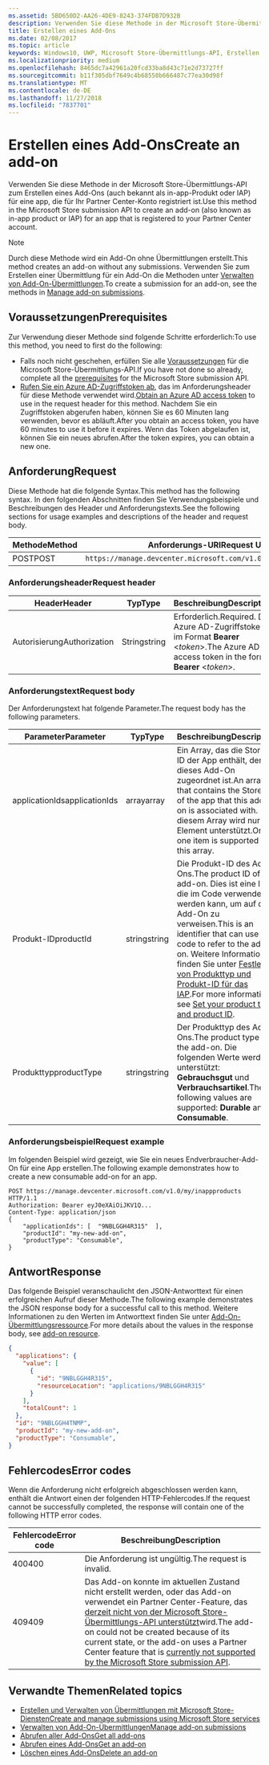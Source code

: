 ```yaml
---
ms.assetid: 5BD650D2-AA26-4DE9-8243-374FDB7D932B
description: Verwenden Sie diese Methode in der Microsoft Store-Übermittlungs-API zum Erstellen eines Add-Ons für eine app, die für Ihr PartnerCenter-Konto registriert ist.
title: Erstellen eines Add-Ons
ms.date: 02/08/2017
ms.topic: article
keywords: Windows10, UWP, Microsoft Store-Übermittlungs-API, Erstellen eines Add-Ons, In-App-Produkt, IAP
ms.localizationpriority: medium
ms.openlocfilehash: 8465dc7a42961a20fcd33ba8d43c71e2d73727ff
ms.sourcegitcommit: b11f305dbf7649c4b68550b666487c77ea30d98f
ms.translationtype: MT
ms.contentlocale: de-DE
ms.lasthandoff: 11/27/2018
ms.locfileid: "7837701"
---
```

# <a name="create-an-add-on"></a><span data-ttu-id="e4ec8-104">Erstellen eines Add-Ons</span><span class="sxs-lookup"><span data-stu-id="e4ec8-104">Create an add-on</span></span>

<span data-ttu-id="e4ec8-105">Verwenden Sie diese Methode in der Microsoft Store-Übermittlungs-API zum Erstellen eines Add-Ons (auch bekannt als in-app-Produkt oder IAP) für eine app, die für Ihr Partner Center-Konto registriert ist.</span><span class="sxs-lookup"><span data-stu-id="e4ec8-105">Use this method in the Microsoft Store submission API to create an add-on (also known as in-app product or IAP) for an app that is registered to your Partner Center account.</span></span>

> [!NOTE]
> <span data-ttu-id="e4ec8-106">Durch diese Methode wird ein Add-On ohne Übermittlungen erstellt.</span><span class="sxs-lookup"><span data-stu-id="e4ec8-106">This method creates an add-on without any submissions.</span></span> <span data-ttu-id="e4ec8-107">Verwenden Sie zum Erstellen einer Übermittlung für ein Add-On die Methoden unter [Verwalten von Add-On-Übermittlungen](manage-add-on-submissions.md).</span><span class="sxs-lookup"><span data-stu-id="e4ec8-107">To create a submission for an add-on, see the methods in [Manage add-on submissions](manage-add-on-submissions.md).</span></span>

## <a name="prerequisites"></a><span data-ttu-id="e4ec8-108">Voraussetzungen</span><span class="sxs-lookup"><span data-stu-id="e4ec8-108">Prerequisites</span></span>

<span data-ttu-id="e4ec8-109">Zur Verwendung dieser Methode sind folgende Schritte erforderlich:</span><span class="sxs-lookup"><span data-stu-id="e4ec8-109">To use this method, you need to first do the following:</span></span>

* <span data-ttu-id="e4ec8-110">Falls noch nicht geschehen, erfüllen Sie alle [Voraussetzungen](create-and-manage-submissions-using-windows-store-services.md#prerequisites) für die Microsoft Store-Übermittlungs-API.</span><span class="sxs-lookup"><span data-stu-id="e4ec8-110">If you have not done so already, complete all the [prerequisites](create-and-manage-submissions-using-windows-store-services.md#prerequisites) for the Microsoft Store submission API.</span></span>
* <span data-ttu-id="e4ec8-111">[Rufen Sie ein Azure AD-Zugriffstoken ab](create-and-manage-submissions-using-windows-store-services.md#obtain-an-azure-ad-access-token), das im Anforderungsheader für diese Methode verwendet wird.</span><span class="sxs-lookup"><span data-stu-id="e4ec8-111">[Obtain an Azure AD access token](create-and-manage-submissions-using-windows-store-services.md#obtain-an-azure-ad-access-token) to use in the request header for this method.</span></span> <span data-ttu-id="e4ec8-112">Nachdem Sie ein Zugriffstoken abgerufen haben, können Sie es 60 Minuten lang verwenden, bevor es abläuft.</span><span class="sxs-lookup"><span data-stu-id="e4ec8-112">After you obtain an access token, you have 60 minutes to use it before it expires.</span></span> <span data-ttu-id="e4ec8-113">Wenn das Token abgelaufen ist, können Sie ein neues abrufen.</span><span class="sxs-lookup"><span data-stu-id="e4ec8-113">After the token expires, you can obtain a new one.</span></span>

## <a name="request"></a><span data-ttu-id="e4ec8-114">Anforderung</span><span class="sxs-lookup"><span data-stu-id="e4ec8-114">Request</span></span>

<span data-ttu-id="e4ec8-115">Diese Methode hat die folgende Syntax.</span><span class="sxs-lookup"><span data-stu-id="e4ec8-115">This method has the following syntax.</span></span> <span data-ttu-id="e4ec8-116">In den folgenden Abschnitten finden Sie Verwendungsbeispiele und Beschreibungen des Header und Anforderungstexts.</span><span class="sxs-lookup"><span data-stu-id="e4ec8-116">See the following sections for usage examples and descriptions of the header and request body.</span></span>

| <span data-ttu-id="e4ec8-117">Methode</span><span class="sxs-lookup"><span data-stu-id="e4ec8-117">Method</span></span> | <span data-ttu-id="e4ec8-118">Anforderungs-URI</span><span class="sxs-lookup"><span data-stu-id="e4ec8-118">Request URI</span></span>                                                      |
|--------|------------------------------------------------------------------|
| <span data-ttu-id="e4ec8-119">POST</span><span class="sxs-lookup"><span data-stu-id="e4ec8-119">POST</span></span>    | ```https://manage.devcenter.microsoft.com/v1.0/my/inappproducts``` |


### <a name="request-header"></a><span data-ttu-id="e4ec8-120">Anforderungsheader</span><span class="sxs-lookup"><span data-stu-id="e4ec8-120">Request header</span></span>

| <span data-ttu-id="e4ec8-121">Header</span><span class="sxs-lookup"><span data-stu-id="e4ec8-121">Header</span></span>        | <span data-ttu-id="e4ec8-122">Typ</span><span class="sxs-lookup"><span data-stu-id="e4ec8-122">Type</span></span>   | <span data-ttu-id="e4ec8-123">Beschreibung</span><span class="sxs-lookup"><span data-stu-id="e4ec8-123">Description</span></span>                                                                 |
|---------------|--------|-----------------------------------------------------------------------------|
| <span data-ttu-id="e4ec8-124">Autorisierung</span><span class="sxs-lookup"><span data-stu-id="e4ec8-124">Authorization</span></span> | <span data-ttu-id="e4ec8-125">String</span><span class="sxs-lookup"><span data-stu-id="e4ec8-125">string</span></span> | <span data-ttu-id="e4ec8-126">Erforderlich.</span><span class="sxs-lookup"><span data-stu-id="e4ec8-126">Required.</span></span> <span data-ttu-id="e4ec8-127">Das Azure AD-Zugriffstoken im Format **Bearer** &lt;*token*&gt;.</span><span class="sxs-lookup"><span data-stu-id="e4ec8-127">The Azure AD access token in the form **Bearer** &lt;*token*&gt;.</span></span> |


### <a name="request-body"></a><span data-ttu-id="e4ec8-128">Anforderungstext</span><span class="sxs-lookup"><span data-stu-id="e4ec8-128">Request body</span></span>

<span data-ttu-id="e4ec8-129">Der Anforderungstext hat folgende Parameter.</span><span class="sxs-lookup"><span data-stu-id="e4ec8-129">The request body has the following parameters.</span></span>

|  <span data-ttu-id="e4ec8-130">Parameter</span><span class="sxs-lookup"><span data-stu-id="e4ec8-130">Parameter</span></span>  |  <span data-ttu-id="e4ec8-131">Typ</span><span class="sxs-lookup"><span data-stu-id="e4ec8-131">Type</span></span>  |  <span data-ttu-id="e4ec8-132">Beschreibung</span><span class="sxs-lookup"><span data-stu-id="e4ec8-132">Description</span></span>  |  <span data-ttu-id="e4ec8-133">Erforderlich</span><span class="sxs-lookup"><span data-stu-id="e4ec8-133">Required</span></span>  |
|------|------|------|------|
|  <span data-ttu-id="e4ec8-134">applicationIds</span><span class="sxs-lookup"><span data-stu-id="e4ec8-134">applicationIds</span></span>  |  <span data-ttu-id="e4ec8-135">array</span><span class="sxs-lookup"><span data-stu-id="e4ec8-135">array</span></span>  |  <span data-ttu-id="e4ec8-136">Ein Array, das die Store-ID der App enthält, der dieses Add-On zugeordnet ist.</span><span class="sxs-lookup"><span data-stu-id="e4ec8-136">An array that contains the Store ID of the app that this add-on is associated with.</span></span> <span data-ttu-id="e4ec8-137">In diesem Array wird nur ein Element unterstützt.</span><span class="sxs-lookup"><span data-stu-id="e4ec8-137">Only one item is supported in this array.</span></span>   |  <span data-ttu-id="e4ec8-138">Ja</span><span class="sxs-lookup"><span data-stu-id="e4ec8-138">Yes</span></span>  |
|  <span data-ttu-id="e4ec8-139">Produkt-ID</span><span class="sxs-lookup"><span data-stu-id="e4ec8-139">productId</span></span>  |  <span data-ttu-id="e4ec8-140">string</span><span class="sxs-lookup"><span data-stu-id="e4ec8-140">string</span></span>  |  <span data-ttu-id="e4ec8-141">Die Produkt-ID des Add-Ons.</span><span class="sxs-lookup"><span data-stu-id="e4ec8-141">The product ID of the add-on.</span></span> <span data-ttu-id="e4ec8-142">Dies ist eine ID, die im Code verwendet werden kann, um auf das Add-On zu verweisen.</span><span class="sxs-lookup"><span data-stu-id="e4ec8-142">This is an identifier that can use in code to refer to the add-on.</span></span> <span data-ttu-id="e4ec8-143">Weitere Informationen finden Sie unter [Festlegen von Produkttyp und Produkt-ID für das IAP](https://msdn.microsoft.com/windows/uwp/publish/set-your-iap-product-id).</span><span class="sxs-lookup"><span data-stu-id="e4ec8-143">For more information, see [Set your product type and product ID](https://msdn.microsoft.com/windows/uwp/publish/set-your-iap-product-id).</span></span>  |  <span data-ttu-id="e4ec8-144">Ja</span><span class="sxs-lookup"><span data-stu-id="e4ec8-144">Yes</span></span>  |
|  <span data-ttu-id="e4ec8-145">Produkttyp</span><span class="sxs-lookup"><span data-stu-id="e4ec8-145">productType</span></span>  |  <span data-ttu-id="e4ec8-146">string</span><span class="sxs-lookup"><span data-stu-id="e4ec8-146">string</span></span>  |  <span data-ttu-id="e4ec8-147">Der Produkttyp des Add-Ons.</span><span class="sxs-lookup"><span data-stu-id="e4ec8-147">The product type of the add-on.</span></span> <span data-ttu-id="e4ec8-148">Die folgenden Werte werden unterstützt: **Gebrauchsgut** und **Verbrauchsartikel**.</span><span class="sxs-lookup"><span data-stu-id="e4ec8-148">The following values are supported: **Durable** and **Consumable**.</span></span>  |  <span data-ttu-id="e4ec8-149">Ja</span><span class="sxs-lookup"><span data-stu-id="e4ec8-149">Yes</span></span>  |


### <a name="request-example"></a><span data-ttu-id="e4ec8-150">Anforderungsbeispiel</span><span class="sxs-lookup"><span data-stu-id="e4ec8-150">Request example</span></span>

<span data-ttu-id="e4ec8-151">Im folgenden Beispiel wird gezeigt, wie Sie ein neues Endverbraucher-Add-On für eine App erstellen.</span><span class="sxs-lookup"><span data-stu-id="e4ec8-151">The following example demonstrates how to create a new consumable add-on for an app.</span></span>

```syntax
POST https://manage.devcenter.microsoft.com/v1.0/my/inappproducts HTTP/1.1
Authorization: Bearer eyJ0eXAiOiJKV1Q...
Content-Type: application/json
{
    "applicationIds": [  "9NBLGGH4R315"  ],
    "productId": "my-new-add-on",
    "productType": "Consumable",
}
```

## <a name="response"></a><span data-ttu-id="e4ec8-152">Antwort</span><span class="sxs-lookup"><span data-stu-id="e4ec8-152">Response</span></span>

<span data-ttu-id="e4ec8-153">Das folgende Beispiel veranschaulicht den JSON-Antworttext für einen erfolgreichen Aufruf dieser Methode.</span><span class="sxs-lookup"><span data-stu-id="e4ec8-153">The following example demonstrates the JSON response body for a successful call to this method.</span></span> <span data-ttu-id="e4ec8-154">Weitere Informationen zu den Werten im Antworttext finden Sie unter [Add-On-Übermittlungsressource](manage-add-ons.md#add-on-object).</span><span class="sxs-lookup"><span data-stu-id="e4ec8-154">For more details about the values in the response body, see [add-on resource](manage-add-ons.md#add-on-object).</span></span>

```json
{
  "applications": {
    "value": [
      {
        "id": "9NBLGGH4R315",
        "resourceLocation": "applications/9NBLGGH4R315"
      }
    ],
    "totalCount": 1
  },
  "id": "9NBLGGH4TNMP",
  "productId": "my-new-add-on",
  "productType": "Consumable",
}
```

## <a name="error-codes"></a><span data-ttu-id="e4ec8-155">Fehlercodes</span><span class="sxs-lookup"><span data-stu-id="e4ec8-155">Error codes</span></span>

<span data-ttu-id="e4ec8-156">Wenn die Anforderung nicht erfolgreich abgeschlossen werden kann, enthält die Antwort einen der folgenden HTTP-Fehlercodes.</span><span class="sxs-lookup"><span data-stu-id="e4ec8-156">If the request cannot be successfully completed, the response will contain one of the following HTTP error codes.</span></span>

| <span data-ttu-id="e4ec8-157">Fehlercode</span><span class="sxs-lookup"><span data-stu-id="e4ec8-157">Error code</span></span> |  <span data-ttu-id="e4ec8-158">Beschreibung</span><span class="sxs-lookup"><span data-stu-id="e4ec8-158">Description</span></span>                                                                                                                                                                           |
|--------|------------------|
| <span data-ttu-id="e4ec8-159">400</span><span class="sxs-lookup"><span data-stu-id="e4ec8-159">400</span></span>  | <span data-ttu-id="e4ec8-160">Die Anforderung ist ungültig.</span><span class="sxs-lookup"><span data-stu-id="e4ec8-160">The request is invalid.</span></span> |
| <span data-ttu-id="e4ec8-161">409</span><span class="sxs-lookup"><span data-stu-id="e4ec8-161">409</span></span>  | <span data-ttu-id="e4ec8-162">Das Add-on konnte im aktuellen Zustand nicht erstellt werden, oder das Add-on verwendet ein Partner Center-Feature, das [derzeit nicht von der Microsoft Store-Übermittlungs-API unterstützt](create-and-manage-submissions-using-windows-store-services.md#not_supported)wird.</span><span class="sxs-lookup"><span data-stu-id="e4ec8-162">The add-on could not be created because of its current state, or the add-on uses a Partner Center feature that is [currently not supported by the Microsoft Store submission API](create-and-manage-submissions-using-windows-store-services.md#not_supported).</span></span> |   


## <a name="related-topics"></a><span data-ttu-id="e4ec8-163">Verwandte Themen</span><span class="sxs-lookup"><span data-stu-id="e4ec8-163">Related topics</span></span>

* [<span data-ttu-id="e4ec8-164">Erstellen und Verwalten von Übermittlungen mit Microsoft Store-Diensten</span><span class="sxs-lookup"><span data-stu-id="e4ec8-164">Create and manage submissions using Microsoft Store services</span></span>](create-and-manage-submissions-using-windows-store-services.md)
* [<span data-ttu-id="e4ec8-165">Verwalten von Add-On-Übermittlungen</span><span class="sxs-lookup"><span data-stu-id="e4ec8-165">Manage add-on submissions</span></span>](manage-add-on-submissions.md)
* [<span data-ttu-id="e4ec8-166">Abrufen aller Add-Ons</span><span class="sxs-lookup"><span data-stu-id="e4ec8-166">Get all add-ons</span></span>](get-all-add-ons.md)
* [<span data-ttu-id="e4ec8-167">Abrufen eines Add-Ons</span><span class="sxs-lookup"><span data-stu-id="e4ec8-167">Get an add-on</span></span>](get-an-add-on.md)
* [<span data-ttu-id="e4ec8-168">Löschen eines Add-Ons</span><span class="sxs-lookup"><span data-stu-id="e4ec8-168">Delete an add-on</span></span>](delete-an-add-on.md)
